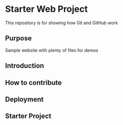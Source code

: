 # Starter Web Project

This repository is for showing how Git and GitHub work

## Purpose

Sample website with plenty of files for demos

## Introduction

## How to contribute

## Deployment

## Starter Project
